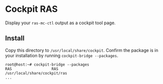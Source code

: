 Cockpit RAS
===========

Display your `ras-mc-ctl` output as a cockpit tool page.

## Install

Copy this directory to `/usr/local/share/cockpit`. Confirm the package is in
your installation by running `cockpit-bridge --packages`.

```
root@host:~# cockpit-bridge --packages
RAS                  RAS                                      /usr/local/share/cockpit/ras
...
```

